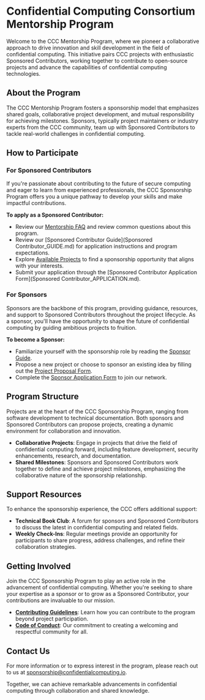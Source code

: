 # Confidential Computing Consortium Mentorship Program

Welcome to the CCC Mentorship Program, where we pioneer a collaborative approach to drive innovation and skill development in the field of confidential computing. This initiative pairs CCC projects with enthusiastic Sponsored Contributors, working together to contribute to open-source projects and advance the capabilities of confidential computing technologies.

## About the Program

The CCC Mentorship Program fosters a sponsorship model that emphasizes shared goals, collaborative project development, and mutual responsibility for achieving milestones. Sponsors, typically project maintainers or industry experts from the CCC community, team up with Sponsored Contributors to tackle real-world challenges in confidential computing.

## How to Participate

### For Sponsored Contributors

If you're passionate about contributing to the future of secure computing and eager to learn from experienced professionals, the CCC Sponsorship Program offers you a unique pathway to develop your skills and make impactful contributions.

**To apply as a Sponsored Contributor:** 

- Review our [Mentorship FAQ](mentorshipFAQ.md) and review common questions about this program. 
- Review our [Sponsored Contributor Guide](Sponsored Contributor_GUIDE.md) for application instructions and program expectations.
- Explore [Available Projects](PROJECTS.md) to find a sponsorship opportunity that aligns with your interests.
- Submit your application through the [Sponsored Contributor Application Form](Sponsored Contributor_APPLICATION.md).

### For Sponsors

Sponsors are the backbone of this program, providing guidance, resources, and support to Sponsored Contributors throughout the project lifecycle. As a sponsor, you'll have the opportunity to shape the future of confidential computing by guiding ambitious projects to fruition.

**To become a Sponsor:**

- Familiarize yourself with the sponsorship role by reading the [Sponsor Guide](SPONSOR_GUIDE.md).
- Propose a new project or choose to sponsor an existing idea by filling out the [Project Proposal Form](PROJECT_PROPOSAL.md).
- Complete the [Sponsor Application Form](SPONSOR_APPLICATION.md) to join our network.

## Program Structure

Projects are at the heart of the CCC Sponsorship Program, ranging from software development to technical documentation. Both sponsors and Sponsored Contributors can propose projects, creating a dynamic environment for collaboration and innovation.

- **Collaborative Projects**: Engage in projects that drive the field of confidential computing forward, including feature development, security enhancements, research, and documentation.
- **Shared Milestones**: Sponsors and Sponsored Contributors work together to define and achieve project milestones, emphasizing the collaborative nature of the sponsorship relationship.

## Support Resources

To enhance the sponsorship experience, the CCC offers additional support:

- **Technical Book Club**: A forum for sponsors and Sponsored Contributors to discuss the latest in confidential computing and related fields.
- **Weekly Check-Ins**: Regular meetings provide an opportunity for participants to share progress, address challenges, and refine their collaboration strategies.

## Getting Involved

Join the CCC Sponsorship Program to play an active role in the advancement of confidential computing. Whether you're seeking to share your expertise as a sponsor or to grow as a Sponsored Contributor, your contributions are invaluable to our mission.

- **[Contributing Guidelines](CONTRIBUTING.md)**: Learn how you can contribute to the program beyond project participation.
- **[Code of Conduct](CODE_OF_CONDUCT.md)**: Our commitment to creating a welcoming and respectful community for all.

## Contact Us

For more information or to express interest in the program, please reach out to us at [sponsorship@confidentialcomputing.io](mailto:sponsorship@confidentialcomputing.io).

Together, we can achieve remarkable advancements in confidential computing through collaboration and shared knowledge.
